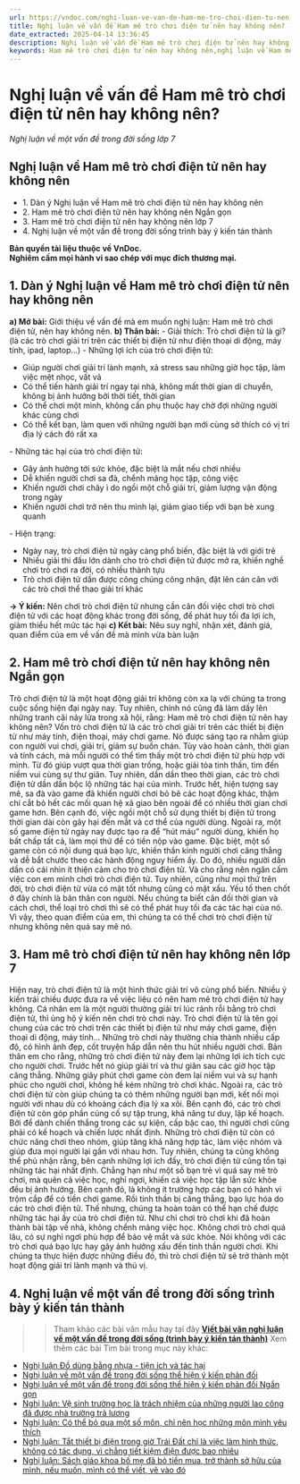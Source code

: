 ```yaml
---
url: https://vndoc.com/nghi-luan-ve-van-de-ham-me-tro-choi-dien-tu-nen-hay-khong-nen-288093
title: Nghị luận về vấn đề Ham mê trò chơi điện tử nên hay không nên? - Nghị luận về một vấn đề trong đời sống lớp 7 - VnDoc.com
date_extracted: 2025-04-14 13:36:45
description: Nghị luận về vấn đề Ham mê trò chơi điện tử nên hay không nên được biên soạn nhằm giúp các em HS đạt kết quả tốt trong quá trình làm bài tập và học tập môn Ngữ văn lớp 7.
keywords: Ham mê trò chơi điện tử nên hay không nên,nghị luận về Ham mê trò chơi điện tử nên hay không nên,Ham mê trò chơi điện tử nên hay không nên ngắn gọn,nghị luận về một vấn đề trong đời sống Ham mê trò chơi điện tử nên hay không nên,Viết bài văn nghị luận về một vấn đề trong đời sống trình bày ý kiến tán thành,nghị luận về một vấn đề trong đời sống lớp 7,Hãy viết bài văn nghị luận khoảng 400 chữ về một vấn đề trong đời sống mà em quan tâm,nghị luận về một vấn đề trong đời sống mà em quan tâm
---
```


# Nghị luận về vấn đề Ham mê trò chơi điện tử nên hay không nên?
_Nghị luận về một vấn đề trong đời sống lớp 7_
## **Nghị luận về Ham mê trò chơi điện tử nên hay không nên**
  * 1\. Dàn ý Nghị luận về Ham mê trò chơi điện tử nên hay không nên
  * 2\. Ham mê trò chơi điện tử nên hay không nên Ngắn gọn
  * 3\. Ham mê trò chơi điện tử nên hay không nên lớp 7
  * 4\. Nghị luận về một vấn đề trong đời sống trình bày ý kiến tán thành

**Bản quyền tài liệu thuộc về VnDoc.  
Nghiêm cấm mọi hành vi sao chép với mục đích thương mại.**
## **1\. Dàn ý Nghị luận về Ham mê trò chơi điện tử nên hay không nên**
**a\) Mở bài:** Giới thiệu về vấn đề mà em muốn nghị luận: Ham mê trò chơi điện tử, nên hay không nên.
**b\) Thân bài:**
\- Giải thích: Trò chơi điện tử là gì? \(là các trò chơi giải trí trên các thiết bị điện tử như điện thoại di động, máy tính, ipad, laptop…\)
\- Những lợi ích của trò chơi điện tử:
  * Giúp người chơi giải trí lành mạnh, xả stress sau những giờ học tập, làm việc mệt nhọc, vất vả
  * Có thể tiến hành giải trí ngay tại nhà, không mất thời gian di chuyển, không bị ảnh hưởng bởi thời tiết, thời gian
  * Có thể chơi một mình, không cần phụ thuộc hay chờ đợi những người khác cùng chơi
  * Có thể kết bạn, làm quen với những người bạn mới cùng sở thích có vị trí địa lý cách đó rất xa

\- Những tác hại của trò chơi điện tử:
  * Gây ảnh hưởng tới sức khỏe, đặc biệt là mắt nếu chơi nhiều
  * Dễ khiến người chơi sa đà, chểnh mảng học tập, công việc
  * Khiến người chơi chây ì do ngồi một chỗ giải trí, giảm lượng vận động trong ngày
  * Khiến người chơi trở nên thu mình lại, giảm giao tiếp với bạn bè xung quanh

\- Hiện trạng:
  * Ngày nay, trò chơi điện tử ngày càng phổ biến, đặc biệt là với giới trẻ
  * Nhiều giải thi đấu lớn dành cho trò chơi điện tử được mở ra, khiến nghề chơi trò chơi ra đời, có nhiều thành tựu
  * Trò chơi điện tử dần được công chúng công nhận, đặt lên cán cân với các trò chơi thể thao giải trí khác

**→ Ý kiến:** Nên chơi trò chơi điện tử nhưng cần cân đối việc chơi trò chơi điện tử với các hoạt động khác trong đời sống, để phát huy tối đa lợi ích, giảm thiểu hết mức tác hại
**c\) Kết bài:** Nêu suy nghĩ, nhận xét, đánh giá, quan điểm của em về vấn đề mà mình vừa bàn luận
## **2\. Ham mê trò chơi điện tử nên hay không nên Ngắn gọn**
Trò chơi điện tử là một hoạt động giải trí không còn xa lạ với chúng ta trong cuộc sống hiện đại ngày nay. Tuy nhiên, chính nó cũng đã làm dấy lên những tranh cãi nảy lửa trong xã hội, rằng: Ham mê trò chơi điện tử nên hay không nên?
Vốn trò chơi điện tử là các trò chơi giải trí trên các thiết bị điện tử như máy tính, điện thoại, máy chơi game. Nó được sáng tạo ra nhằm giúp con người vui chơi, giải trí, giảm sự buồn chán. Tùy vào hoàn cảnh, thời gian và tính cách, mà mỗi người có thể tìm thấy một trò chơi điện tử phù hợp với mình. Từ đó giúp vượt qua thời gian trống, hoặc giải tỏa tinh thần, tìm đến niềm vui cùng sự thư giãn. Tuy nhiên, dần dần theo thời gian, các trò chơi điện tử dần dần bộc lộ những tác hại của mình. Trước hết, hiện tượng say mê, sa đà vào game đã khiến người chơi bỏ bê các hoạt động khác, thậm chí cắt bỏ hết các mối quan hệ xã giao bên ngoài để có nhiều thời gian chơi game hơn. Bên cạnh đó, việc ngồi một chỗ sử dụng thiết bị điện tử trong thời gian dài còn gây hại đến mắt và cơ thể của người dùng. Ngoài ra, một số game điện tử ngày nay được tạo ra để “hút máu” người dùng, khiến họ bất chấp tất cả, làm mọi thứ để có tiền nộp vào game. Đặc biệt, một số game còn có nội dung quá bạo lực, khiến thần kinh người chơi căng thẳng và dễ bắt chước theo các hành động nguy hiểm ấy. Do đó, nhiều người dần dần có cái nhìn ít thiện cảm cho trò chơi điện tử. Và cho rằng nên ngăn cấm việc con em mình chơi trò chơi điện tử.
Tuy nhiên, cũng như mọi thứ trên đời, trò chơi điện tử vừa có mặt tốt nhưng cũng có mặt xấu. Yếu tố then chốt ở đây chính là bản thân con người. Nếu chúng ta biết cân đối thời gian và cách chơi, thể loại trò chơi thì sẽ có thể phát huy tối đa các tác hại của nó. Vì vậy, theo quan điểm của em, thì chúng ta có thể chơi trò chơi điện tử nhưng không nên quá say mê nó.
## **3\. Ham mê trò chơi điện tử nên hay không nên lớp 7**
Hiện nay, trò chơi điện tử là một hình thức giải trí vô cùng phổ biến. Nhiều ý kiến trái chiều được đưa ra về việc liệu có nên ham mê trò chơi điện tử hay không. Cá nhân em là một người thường giải trí lúc rảnh rỗi bằng trò chơi điện tử, thì ủng hộ ý kiến nên chơi trò chơi này.
Trò chơi điện tử là tên gọi chung của các trò chơi trên các thiết bị điện tử như máy chơi game, điện thoại di động, máy tính… Những trò chơi này thường chia thành nhiều cấp độ, có hình ảnh đẹp, cốt truyện hấp dẫn nên thu hút nhiều người chơi.
Bản thân em cho rằng, những trò chơi điện tử này đem lại những lợi ích tích cực cho người chơi. Trước hết nó giúp giải trí và thư giãn sau các giờ học tập căng thẳng. Những giây phút chơi game còn đem lại niềm vui và sự hạnh phúc cho người chơi, không hề kém những trò chơi khác. Ngoài ra, các trò chơi điện tử còn giúp chúng ta có thêm những người bạn mới, kết nối mọi người với nhau dù có khoảng cách địa lý xa xôi. Bên cạnh đó, các trò chơi điện tử còn góp phần củng cố sự tập trung, khả năng tư duy, lập kế hoạch. Bởi để dành chiến thắng trong các sự kiện, cấp bậc cao, thì người chơi cũng phải có kế hoạch và chiến lược nhất định. Những trò chơi điện tử còn có chức năng chơi theo nhóm, giúp tăng khả năng hợp tác, làm việc nhóm và giúp đưa mọi người lại gần với nhau hơn.
Tuy nhiên, chúng ta cũng không thể phủ nhận rằng, bên cạnh những lợi ích đấy, trò chơi điện tử cũng tồn tại những tác hại nhất định. Chẳng hạn như một số bạn trẻ vì quá say mê trò chơi, mà quên cả việc học, nghỉ ngơi, khiến cả việc học tập lẫn sức khỏe đều bị ảnh hưởng. Bên cạnh đó, là không ít trường hợp các bạn có hành vi trộm cắp để có tiền chơi game. Rồi tinh thần bị căng thẳng, bạo lực hóa do các trò chơi điện tử.
Thế nhưng, chúng ta hoàn toàn có thể hạn chế được những tác hại ấy của trò chơi điện tử. Như chỉ chơi trò chơi khi đã hoàn thành bài tập về nhà, không chểnh mảng việc học. Không chơi trò chơi quá lâu, có sự nghỉ ngơi phù hợp để bảo vệ mắt và sức khỏe. Nói không với các trò chơi quá bạo lực hay gây ảnh hưởng xấu đến tinh thần người chơi.
Khi chúng ta thực hiện được những điều đó, thì trò chơi điện tử sẽ trở thành một hoạt động giải trí lành mạnh và thú vị.
## **4\. Nghị luận về một vấn đề trong đời sống trình bày ý kiến tán thành**
>> Tham khảo các bài văn mẫu hay tại đây **[Viết bài văn nghị luận về một vấn đề trong đời sống \(trình bày ý kiến tán thành\)](<https://vndoc.com/viet-bai-van-nghi-luan-ve-mot-van-de-trong-doi-song-trinh-bay-y-kien-tan-thanh-288088>)**
Xem thêm các bài Tìm bài trong mục này khác:
  * [Nghị luận Đồ dùng bằng nhựa - tiện ích và tác hại](</nghi-luan-ve-van-de-do-dung-bang-nhua-tien-ich-va-tac-hai-288094>)
  * [Nghị luận về một vấn đề trong đời sống thể hiện ý kiến phản đối](</viet-bai-van-nghi-luan-ve-mot-van-de-trong-doi-song-the-hien-y-kien-phan-doi-289851>)
  * [Nghị luận về một vấn đề trong đời sống thể hiện ý kiến phản đối Ngắn gọn](</nghi-luan-ve-mot-van-de-trong-doi-song-the-hien-y-kien-phan-doi-ngan-gon-289855>)
  * [Nghị luận: Vệ sinh trường học là trách nhiệm của những người lao công đã được nhà trường trả lương](</nghi-luan-ve-sinh-truong-hoc-la-trach-nhiem-cua-nhung-nguoi-lao-cong-da-duoc-nha-truong-tra-luong-289858>)
  * [Nghị luận: Có thể bỏ qua một số môn, chỉ nên học những môn mình yêu thích](</nghi-luan-co-the-bo-qua-mot-so-mon-chi-nen-hoc-nhung-mon-minh-yeu-thich-289862>)
  * [Nghị luận: Tắt thiết bị điện trong giờ Trái Đất chỉ là việc làm hình thức, không có tác dụng, vì chẳng tiết kiệm điện được bao nhiêu](</nghi-luan-tat-thiet-bi-dien-trong-gio-trai-dat-chi-la-viec-lam-hinh-thuc-khong-co-tac-dung-vi-chang-tiet-kiem-dien-duoc-bao-nhieu-289866>)
  * [Nghị luận: Sách giáo khoa bố mẹ đã bỏ tiền mua, trở thành sở hữu của mình, nếu muốn, mình có thể viết, vẽ vào đó](</nghi-luan-sach-giao-khoa-bo-me-da-bo-tien-mua-tro-thanh-so-huu-cua-minh-neu-muon-minh-co-the-viet-ve-vao-do-289867>)

